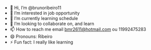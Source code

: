 - 👋 Hi, I’m @brunoribeiro11
- 👀 I’m interested in job opportunity
- 🌱 I’m currently learning schedule
- 💞️ I’m looking to collaborate on, and learn
- 📫 How to reach me email bmr2611@hotmail.com ou 11992475283
- 😄 Pronouns: Ribeiro
- ⚡ Fun fact: I really like learning

<!---
brunoribeiro11/brunoribeiro11 is a ✨ special ✨ repository because its `README.md` (this file) appears on your GitHub profile.
You can click the Preview link to take a look at your changes.
--->
